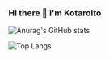 ### Hi there 👋 I'm KotaroIto

![Anurag's GitHub stats](https://github-readme-stats.vercel.app/api?username=nikkou-0814&show_icons=true&theme=dracula)

![Top Langs](https://github-readme-stats.vercel.app/api/top-langs/?username=nikkou-0814&theme=dracula)
